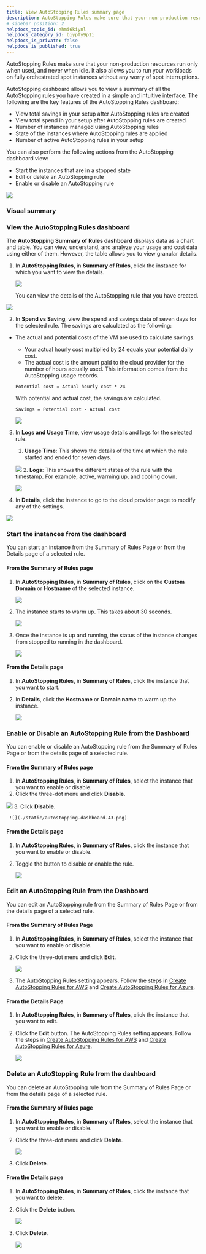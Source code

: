 ```yaml
---
title: View AutoStopping Rules summary page
description: AutoStopping Rules make sure that your non-production resources run only when used, and never when idle. This topic describes how to use AutoStopping Dashboard.
# sidebar_position: 2
helpdocs_topic_id: ehmi6kiynl
helpdocs_category_id: biypfy9p1i
helpdocs_is_private: false
helpdocs_is_published: true
---
```


AutoStopping Rules make sure that your non-production resources run only when used, and never when idle. It also allows you to run your workloads on fully orchestrated spot instances without any worry of spot interruptions.

AutoStopping dashboard allows you to view a summary of all the AutoStopping rules you have created in a simple and intuitive interface. The following are the key features of the AutoStopping Rules dashboard:

- View total savings in your setup after AutoStopping rules are created
- View total spend in your setup after AutoStopping rules are created
- Number of instances managed using AutoStopping rules
- State of the instances where AutoStopping rules are applied
- Number of active AutoStopping rules in your setup

You can also perform the following actions from the AutoStopping dashboard view:

- Start the instances that are in a stopped state
- Edit or delete an AutoStopping rule
- Enable or disable an AutoStopping rule

![](./static/autostopping-dashboard-31.png)

### Visual summary

<DocVideo src="https://youtu.be/CDSRjRC_vY4" />

### View the AutoStopping Rules dashboard

The **AutoStopping Summary of Rules dashboard** displays data as a chart and table. You can view, understand, and analyze your usage and cost data using either of them. However, the table allows you to view granular details.

1. In **AutoStopping Rules**, in **Summary of Rules**, click the instance for which you want to view the details.

   ![](./static/autostopping-dashboard-32.png)

   You can view the details of the AutoStopping rule that you have created.

![](./static/autostopping-dashboard-33.png)

2. In **Spend vs Saving**, view the spend and savings data of seven days for the selected rule. The savings are calculated as the following:

- The actual and potential costs of the VM are used to calculate savings.

  - Your actual hourly cost multiplied by 24 equals your potential daily cost.
  - The actual cost is the amount paid to the cloud provider for the number of hours actually used. This information comes from the AutoStopping usage records.

  ```
  Potential cost = Actual hourly cost * 24
  ```

  With potential and actual cost, the savings are calculated.

  ```
  Savings = Potential cost - Actual cost
  ```

  ![](./static/autostopping-dashboard-34.png)

3. In **Logs and Usage Time**, view usage details and logs for the selected rule.

   1. **Usage Time**: This shows the details of the time at which the rule started and ended for seven days.

   ![](./static/autostopping-dashboard-35.png) 2. **Logs**: This shows the different states of the rule with the timestamp. For example, active, warming up, and cooling down.

   ![](./static/autostopping-dashboard-36.png)

4. In **Details**, click the instance to go to the cloud provider page to modify any of the settings.

![](./static/autostopping-dashboard-37.png)

### Start the instances from the dashboard

You can start an instance from the Summary of Rules Page or from the Details page of a selected rule.

#### From the Summary of Rules page

1. In **AutoStopping Rules**, in **Summary of Rules**, click on the **Custom Domain** or **Hostname** of the selected instance.

   ![](./static/autostopping-dashboard-38.png)

2. The instance starts to warm up. This takes about 30 seconds.

   ![](./static/autostopping-dashboard-39.png)

3. Once the instance is up and running, the status of the instance changes from stopped to running in the dashboard.

   ![](./static/autostopping-dashboard-40.png)

#### From the Details page

1. In **AutoStopping Rules**, in **Summary of Rules**, click the instance that you want to start.
2. In **Details**, click the **Hostname** or **Domain name** to warm up the instance.

   ![](./static/autostopping-dashboard-41.png)

### Enable or Disable an AutoStopping Rule from the Dashboard

You can enable or disable an AutoStopping rule from the Summary of Rules Page or from the details page of a selected rule.

#### From the Summary of Rules page

1. In **AutoStopping Rules**, in **Summary of Rules**, select the instance that you want to enable or disable.
2. Click the three-dot menu and click **Disable**.

![](./static/autostopping-dashboard-42.png) 3. Click **Disable**.

     ![](./static/autostopping-dashboard-43.png)

#### From the Details page

1. In **AutoStopping Rules**, in **Summary of Rules**, click the instance that you want to enable or disable.
2. Toggle the button to disable or enable the rule.

   ![](./static/autostopping-rule-disable.png)

### Edit an AutoStopping Rule from the Dashboard

You can edit an AutoStopping rule from the Summary of Rules Page or from the details page of a selected rule.

#### From the Summary of Rules Page

1. In **AutoStopping Rules**, in **Summary of Rules**, select the instance that you want to enable or disable.
2. Click the three-dot menu and click **Edit**.

   ![](./static/autostopping-dashboard-45.png)

3. The AutoStopping Rules setting appears. Follow the steps in [Create AutoStopping Rules for AWS](create-autostopping-rules-aws.md) and [Create AutoStopping Rules for Azure](create-auto-stopping-rules-for-azure.md).

#### From the Details Page

1. In **AutoStopping Rules**, in **Summary of Rules**, click the instance that you want to edit.
2. Click the **Edit** button. The AutoStopping Rules setting appears. Follow the steps in [Create AutoStopping Rules for AWS](create-autostopping-rules-aws.md) and [Create AutoStopping Rules for Azure](create-auto-stopping-rules-for-azure.md).

   ![](./static/rule-summary-page.png)

### Delete an AutoStopping Rule from the dashboard

You can delete an AutoStopping rule from the Summary of Rules Page or from the details page of a selected rule.

#### From the Summary of Rules page

1. In **AutoStopping Rules**, in **Summary of Rules**, select the instance that you want to enable or disable.
2. Click the three-dot menu and click **Delete**.

   ![](./static/autostopping-dashboard-47.png)

3. Click **Delete**.

#### From the Details page

1. In **AutoStopping Rules**, in **Summary of Rules**, click the instance that you want to delete.
2. Click the **Delete** button.

   ![](./static/rule-summary-page.png)

3. Click **Delete**.

   ![](./static/autostopping-dashboard-49.png)

